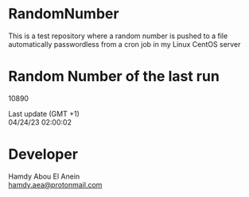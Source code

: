 # RandomNumber    
This is a test repository where a random number is pushed to a file automatically passwordless from a cron job in my Linux CentOS server    
# Random Number of the last run   
10890
      
Last update (GMT +1)    
04/24/23 02:00:02
# Developer    
Hamdy Abou El Anein   
hamdy.aea@protonmail.com
